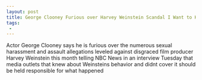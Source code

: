 ```yaml
---
layout: post
title: George Clooney Furious over Harvey Weinstein Scandal I Want to Know Who Knew
tags:
 -
---
```

Actor George Clooney says he is furious over the numerous sexual harassment and assault allegations leveled against disgraced film producer Harvey Weinstein this month telling NBC News in an interview Tuesday that media outlets that knew about Weinsteins behavior and didnt cover it should be held responsible for what happened
